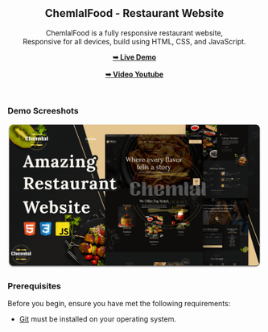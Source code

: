 <div align="center">


  <br />
  <br />

  <h2 align="center">ChemlalFood - Restaurant Website</h2>

ChemlalFood is a fully responsive restaurant website, <br />Responsive for all devices, build using HTML, CSS, and JavaScript.

  <a href="https://restaurant-chemlal.netlify.app"><strong>➥ Live Demo</strong></a>
  <br />
  <br />
  <a href="https://www.youtube.com/watch?v=gobLRDxGsvs" rel="nofollow"><strong>➥ Video Youtube</strong></a>
  

</div>

<br />

### Demo Screeshots

![ChemlalFood Desktop Demo](./readme-images/restaurant-chemlal-desktop.png "Desktop Demo")

### Prerequisites

Before you begin, ensure you have met the following requirements:

* [Git](https://git-scm.com/downloads "Download Git") must be installed on your operating system.
